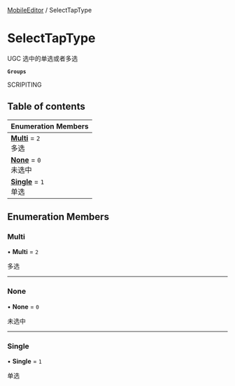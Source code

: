 [MobileEditor](../modules/MobileEditor.MobileEditor.md) / SelectTapType

# SelectTapType <Badge type="tip" text="Enumeration" /> <Score text="SelectTapType" />

UGC 选中的单选或者多选

**`Groups`**

SCRIPITING

## Table of contents

| Enumeration Members |
| :-----|
| **[Multi](MobileEditor.SelectTapType.md#multi)** = ``2`` <br> 多选|
| **[None](MobileEditor.SelectTapType.md#none)** = ``0`` <br> 未选中|
| **[Single](MobileEditor.SelectTapType.md#single)** = ``1`` <br> 单选|

## Enumeration Members

### Multi <Score text="Multi" /> 

• **Multi** = ``2``

多选

___

### None <Score text="None" /> 

• **None** = ``0``

未选中

___

### Single <Score text="Single" /> 

• **Single** = ``1``

单选
